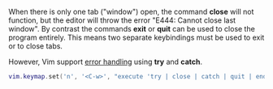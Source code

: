 When there is only one tab ("window") open, the command **close** will not function, but the editor will throw the error "E444: Cannot close last window".
By contrast the commands **exit** or **quit** can be used to close the program entirely.
This means two separate keybindings must be used to exit or to close tabs.

However, Vim support [error handling](https://stackoverflow.com/questions/5850103/try-catch-in-vimscript) using **try** and **catch**.

```lua
vim.keymap.set('n', '<C-w>', "execute 'try | close | catch | quit | endtry'")
```

